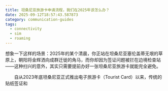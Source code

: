```yaml
---
title: 坦桑尼亚旅游卡申请流程，我们在2025年该怎么办？
date: 2025-09-12T18:57:43.587873
category: communication-guides
tags:
  - connectivity
  - sim
  - roaming
---
```


想象一下这样的场景：2025年的某个清晨，你正站在坦桑尼亚塞伦盖蒂无垠的草原上，朝阳将金辉洒向成群迁徙的角马，而你却因为签证问题被拦在边境检查站——这种扫兴的意外，其实只需要提前办好一张坦桑尼亚旅游卡就能完全避免。

　　自从2023年底坦桑尼亚正式推出电子旅游卡（Tourist Card）以来，传统的贴纸签证和